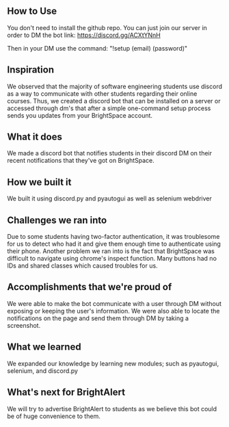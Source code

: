 ## How to Use
You don't need to install the github repo. You can just join our server in order to DM the bot
link: https://discord.gg/ACXtYNnH

Then in your DM use the command: "!setup (email) (password)"

## Inspiration
We observed that the majority of software engineering students use discord as a way to communicate with other students regarding their online courses. Thus, we created a discord bot that can be installed on a server or accessed through dm's that after a simple one-command setup process sends you updates from your BrightSpace account.

## What it does
We made a discord bot that notifies students in their discord DM on their recent notifications that they've got on BrightSpace.

## How we built it
We built it using discord.py and pyautogui as well as selenium webdriver

## Challenges we ran into
Due to some students having two-factor authentication, it was troublesome for us to detect who had it and give them enough time to authenticate using their phone. Another problem we ran into is the fact that BrightSpace was difficult to navigate using chrome's inspect function. Many buttons had no IDs and shared classes which caused troubles for us.

## Accomplishments that we're proud of
We were able to make the bot communicate with a user through DM without exposing or keeping the user's information. We were also able to locate the notifications on the page and send them through DM by taking a screenshot.

## What we learned
We expanded our knowledge by learning new modules; such as pyautogui, selenium, and discord.py

## What's next for BrightAlert
We will try to advertise BrightAlert to students as we believe this bot could be of huge convenience to them.
